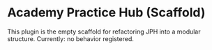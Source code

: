 # Academy Practice Hub (Scaffold)

This plugin is the empty scaffold for refactoring JPH into a modular structure.
Currently: no behavior registered.
